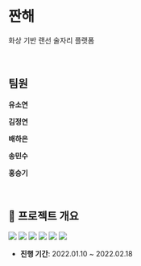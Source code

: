 # 짠해

화상 기반 랜선 술자리 플랫폼

<br>

## 팀원

**유소연**

<!-- - 🧙‍♂️Github: -->

**김정연**

<!-- - 🍒Github: -->

**배하은**

<!-- - 🐶Github :  -->

**송민수**

<!-- - 🌰Github:  -->

**홍승기**

<!-- - 🌰Github:  -->

<br>

## 📆 프로젝트 개요

<img src ="https://img.shields.io/badge/platform-Web-red"></img>
<img src ="https://img.shields.io/badge/library-React-skyblue"></img>
<img src ="https://img.shields.io/badge/framework-SpringBoot-green"></img>
<img src ="https://img.shields.io/badge/database-MySQL-silver"></img>
<img src ="https://img.shields.io/badge/server-AWS-gold"></img>
<img src ="https://img.shields.io/badge/language-Java%2C%20JavaScript-purple"></img>

- **진행 기간**: 2022.01.10 ~ 2022.02.18
